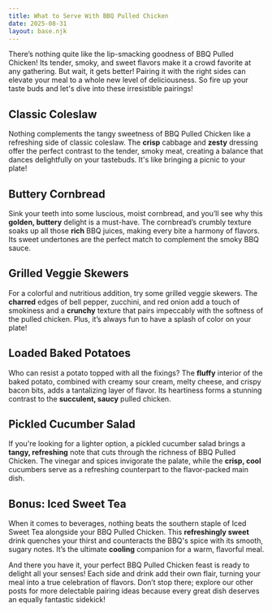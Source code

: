 ```yaml
---
title: What to Serve With BBQ Pulled Chicken
date: 2025-08-31
layout: base.njk
---
```


There’s nothing quite like the lip-smacking goodness of BBQ Pulled Chicken! Its tender, smoky, and sweet flavors make it a crowd favorite at any gathering. But wait, it gets better! Pairing it with the right sides can elevate your meal to a whole new level of deliciousness. So fire up your taste buds and let's dive into these irresistible pairings!

## **Classic Coleslaw**
Nothing complements the tangy sweetness of BBQ Pulled Chicken like a refreshing side of classic coleslaw. The **crisp** cabbage and **zesty** dressing offer the perfect contrast to the tender, smoky meat, creating a balance that dances delightfully on your tastebuds. It's like bringing a picnic to your plate!

## **Buttery Cornbread**
Sink your teeth into some luscious, moist cornbread, and you’ll see why this **golden, buttery** delight is a must-have. The cornbread’s crumbly texture soaks up all those **rich** BBQ juices, making every bite a harmony of flavors. Its sweet undertones are the perfect match to complement the smoky BBQ sauce.

## **Grilled Veggie Skewers**
For a colorful and nutritious addition, try some grilled veggie skewers. The **charred** edges of bell pepper, zucchini, and red onion add a touch of smokiness and a **crunchy** texture that pairs impeccably with the softness of the pulled chicken. Plus, it’s always fun to have a splash of color on your plate!

## **Loaded Baked Potatoes**
Who can resist a potato topped with all the fixings? The **fluffy** interior of the baked potato, combined with creamy sour cream, melty cheese, and crispy bacon bits, adds a tantalizing layer of flavor. Its heartiness forms a stunning contrast to the **succulent, saucy** pulled chicken.

## **Pickled Cucumber Salad**
If you're looking for a lighter option, a pickled cucumber salad brings a **tangy, refreshing** note that cuts through the richness of BBQ Pulled Chicken. The vinegar and spices invigorate the palate, while the **crisp, cool** cucumbers serve as a refreshing counterpart to the flavor-packed main dish.

## **Bonus: Iced Sweet Tea**
When it comes to beverages, nothing beats the southern staple of Iced Sweet Tea alongside your BBQ Pulled Chicken. This **refreshingly sweet** drink quenches your thirst and counteracts the BBQ's spice with its smooth, sugary notes. It’s the ultimate **cooling** companion for a warm, flavorful meal.

And there you have it, your perfect BBQ Pulled Chicken feast is ready to delight all your senses! Each side and drink add their own flair, turning your meal into a true celebration of flavors. Don’t stop there; explore our other posts for more delectable pairing ideas because every great dish deserves an equally fantastic sidekick!